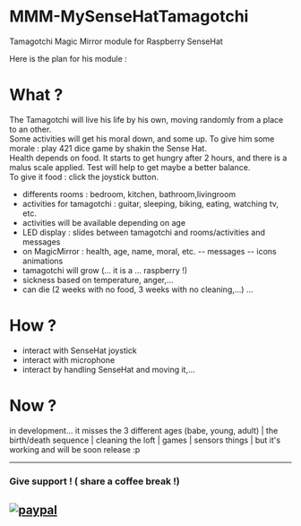 # MMM-MySenseHatTamagotchi
Tamagotchi Magic Mirror module for Raspberry SenseHat

Here is the plan for his module :

# What ?
   The Tamagotchi will live his life by his own, moving randomly from a place to an other.
<br>Some activities will get his moral down, and some up. To give him some morale : play 421 dice game by shakin the Sense Hat.
<br>Health depends on food. It starts to get hungry after 2 hours, and there is a malus scale applied. Test will help to get maybe a better balance.
<br>To give it food : click the joystick button.
<br>
  * differents rooms : bedroom, kitchen, bathroom,livingroom
  * activities for tamagotchi : guitar, sleeping, biking, eating, watching tv, etc.
  * activities will be available depending on age
  * LED display : slides between tamagotchi and rooms/activities and messages
  * on MagicMirror : health, age, name, moral, etc. -- messages -- icons animations
  * tamagotchi will grow (... it is a ... raspberry !)
  * sickness based on temperature, anger,...
  * can die (2 weeks with no food, 3 weeks with no cleaning,...)
  ...
  
 # How ?
 * interact with SenseHat joystick
 * interact with microphone
 * interact by handling SenseHat and moving it,...
 
 # Now ?
 in development...
 it misses the 3 different ages (babe, young, adult) | the birth/death sequence | cleaning the loft | games | sensors things |
 but it's working and will be soon release :p

-------------------------------------
### Give support ! ( share a coffee break !)
[![paypal](https://www.paypalobjects.com/en_US/i/btn/btn_donateCC_LG.gif)](https://www.paypal.com/cgi-bin/webscr?cmd=_s-xclick&hosted_button_id=E79JA29LBLTAE&source=url)
------------------------------------------------
